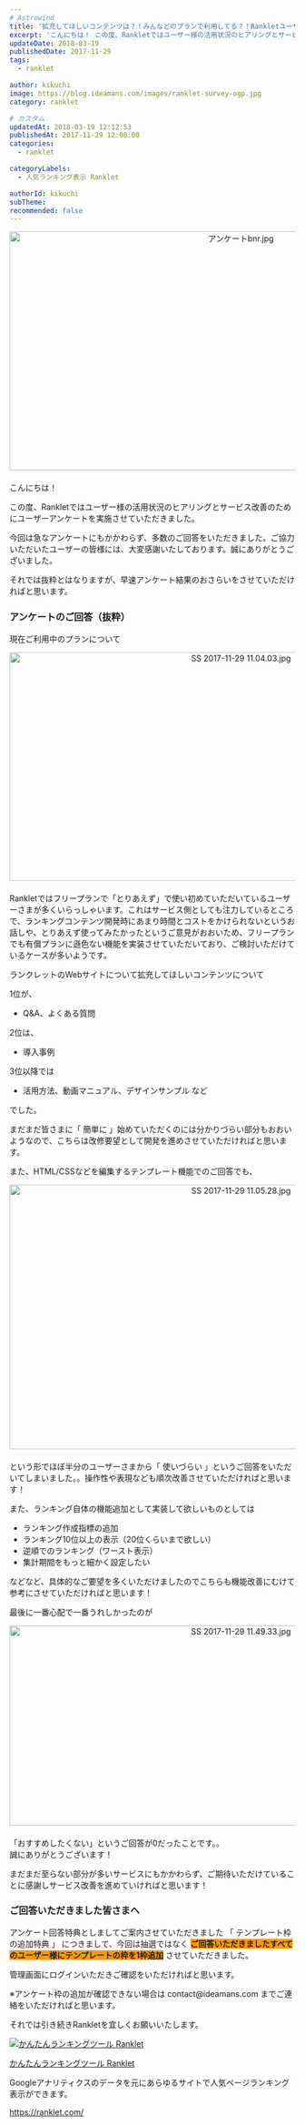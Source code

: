 ```yaml
---
# Astrowind
title: '拡充してほしいコンテンツは？！みんなどのプランで利用してる？！Rankletユーザーアンケート結果'
excerpt: 'こんにちは！ この度、Rankletではユーザー様の活用状況のヒアリングとサービ...'
updateDate: 2018-03-19
publishedDate: 2017-11-29
tags: 
  - ranklet

author: kikuchi
image: https://blog.ideamans.com/images/ranklet-survey-ogp.jpg
category: ranklet

# カスタム
updatedAt: 2018-03-19 12:12:53
publishedAt: 2017-11-29 12:00:00
categories: 
  - ranklet

categoryLabels: 
  - 人気ランキング表示 Ranklet

authorId: kikuchi
subTheme: 
recommended: false
---
```


<p><a href="https://blog.ideamans.com/assets/6e41a76b2a0a9ef8540f28a8acce7619ee2691f7.jpg"><img alt="アンケートbnr.jpg" src="https://blog.ideamans.com/assets_c/2017/11/6e41a76b2a0a9ef8540f28a8acce7619ee2691f7-thumb-800xauto-120.jpg" class="mt-image-center" style="text-align: center; display: block; margin: 0 auto 20px;" width="800" height="420"></a>こんにちは！</p>
<p>この度、Rankletではユーザー様の活用状況のヒアリングとサービス改善のためにユーザーアンケートを実施させていただきました。</p>
<p>今回は急なアンケートにもかかわらず、多数のご回答をいただきました。ご協力いただいたユーザーの皆様には、大変感謝いたしております。誠にありがとうございました。</p>
<p>それでは抜粋とはなりますが、早速アンケート結果のおさらいをさせていただければと思います。</p>
<p> </p>
<h3>アンケートのご回答（抜粋）</h3>
<p><span class="freebirdAnalyticsViewQuestionTitle" data-questiontitle="1515163519">現在ご利用中のプランについて</span></p>
<p><span class="freebirdAnalyticsViewQuestionTitle" data-questiontitle="1515163519"><a href="https://blog.ideamans.com/assets/SS%202017-11-29%2011.04.03.jpg"><img alt="SS 2017-11-29 11.04.03.jpg" src="https://blog.ideamans.com/assets_c/2017/11/SS%202017-11-29%2011.04.03-thumb-800xauto-122.jpg" class="mt-image-center" style="text-align: center; display: block; margin: 0 auto 20px;" width="800" height="402"></a>Rankletではフリープランで「とりあえず」で使い初めていただいているユーザーさまが多くいらっしゃいます。これはサービス側としても注力しているところで、ランキングコンテンツ開発時にあまり時間とコストをかけられないというお話しや、とりあえず使ってみたかったというご意見がおおいため、フリープランでも有償プランに遜色ない機能を実装させていただいており、ご検討いただけているケースが多いようです。</span></p>
<p> </p>
<p><span class="freebirdAnalyticsViewQuestionTitle" data-questiontitle="1515163519">ランクレットのWebサイトについて拡充してほしいコンテンツについて</span></p>
<p><span class="freebirdAnalyticsViewQuestionTitle" data-questiontitle="1515163519">1位が、</span></p>
<ul><li><span class="freebirdAnalyticsViewQuestionTitle" data-questiontitle="1515163519">Q&amp;A、よくある質問</span></li></ul>
<p>2位は、</p>
<ul><li>導入事例</li></ul>
<p>3位以降では</p>
<ul><li>活用方法、動画マニュアル、デザインサンプル など<span class="freebirdAnalyticsViewQuestionTitle" data-questiontitle="1515163519"></span></li></ul>
<p><span class="freebirdAnalyticsViewQuestionTitle" data-questiontitle="1515163519">でした。</span></p>
<p><span class="freebirdAnalyticsViewQuestionTitle" data-questiontitle="1515163519">まだまだ皆さまに「 簡単に 」始めていただくのには分かりづらい部分もおおいようなので、こちらは改修要望として開発を進めさせていただければと思います。</span></p>
<p> </p>
<p><span class="freebirdAnalyticsViewQuestionTitle" data-questiontitle="1515163519">また、HTML/CSSなどを編集するテンプレート機能でのご回答でも、</span></p>
<p><span class="freebirdAnalyticsViewQuestionTitle" data-questiontitle="1515163519"><a href="https://blog.ideamans.com/assets/SS%202017-11-29%2011.05.28.jpg"><img alt="SS 2017-11-29 11.05.28.jpg" src="https://blog.ideamans.com/assets_c/2017/11/SS%202017-11-29%2011.05.28-thumb-800xauto-124.jpg" class="mt-image-center" style="text-align: center; display: block; margin: 0 auto 20px;" width="800" height="465"></a>という形でほぼ半分のユーザーさまから「 使いづらい 」というご回答をいただいてしまいました。。操作性や表現なども順次改善させていただければと思います！</span></p>
<p> </p>
<p><span class="freebirdAnalyticsViewQuestionTitle" data-questiontitle="1515163519">また、ランキング自体の機能追加として実装して欲しいものとしては</span></p>
<ul><li><span class="freebirdAnalyticsViewQuestionTitle" data-questiontitle="1515163519">ランキング作成指標の追加</span></li><li><span class="freebirdAnalyticsViewQuestionTitle" data-questiontitle="1515163519">ランキング10位以上の表示（20位くらいまで欲しい）</span></li><li><span class="freebirdAnalyticsViewQuestionTitle" data-questiontitle="1515163519">逆順でのランキング（ワースト表示）</span></li><li><span class="freebirdAnalyticsViewQuestionTitle" data-questiontitle="1515163519">集計期間をもっと細かく設定したい</span></li></ul>
<p><span class="freebirdAnalyticsViewQuestionTitle" data-questiontitle="1515163519">などなど、具体的なご要望を多くいただけましたのでこちらも機能改善にむけて参考にさせていただければと思います！</span></p>
<p> </p>
<p><span class="freebirdAnalyticsViewQuestionTitle" data-questiontitle="1515163519">最後に一番心配で一番うれしかったのが</span></p>
<p><span class="freebirdAnalyticsViewQuestionTitle" data-questiontitle="1515163519"><a href="https://blog.ideamans.com/assets/SS%202017-11-29%2011.49.33.jpg"><img alt="SS 2017-11-29 11.49.33.jpg" src="https://blog.ideamans.com/assets_c/2017/11/SS%202017-11-29%2011.49.33-thumb-800xauto-126.jpg" class="mt-image-center" style="text-align: center; display: block; margin: 0 auto 20px;" width="800" height="352"></a></span></p>
<p><span class="freebirdAnalyticsViewQuestionTitle" data-questiontitle="1515163519">「おすすめしたくない」というご回答が0だったことです。。<br>誠にありがとうございます！</span></p>
<p><span class="freebirdAnalyticsViewQuestionTitle" data-questiontitle="1515163519">まだまだ至らない部分が多いサービスにもかかわらず、ご期待いただけていることに感謝しサービス改善を進めていければと思います！</span></p>
<p> </p>
<h3><span class="freebirdAnalyticsViewQuestionTitle" data-questiontitle="1515163519">ご回答いただきました皆さまへ</span></h3>
<p><span class="freebirdAnalyticsViewQuestionTitle" data-questiontitle="1515163519">アンケート回答特典としましてご案内させていただきました 「 テンプレート枠の追加特典 」 につきまして、今回は抽選ではなく <span style="background-color: #ff9900;"><strong>ご回答いただきましたすべてのユーザー様にテンプレートの枠を1枠追加</strong></span> させていただきました。</span></p>
<p><span class="freebirdAnalyticsViewQuestionTitle" data-questiontitle="1515163519">管理画面にログインいただきご確認をいただければと思います。</span></p>
<p><span class="freebirdAnalyticsViewQuestionTitle" data-questiontitle="1515163519">※アンケート枠の追加が確認できない場合は contact@ideamans.com までご連絡をいただければと思います。</span></p>
<p> </p>
<p><span class="freebirdAnalyticsViewQuestionTitle" data-questiontitle="1515163519">それでは引き続きRankletを宜しくお願いいたします。</span></p>
<div class="serviceBox">
<div class="serviceImage"><a href="https://ranklet.com/" target="_blank" onclick="ga('send','event','blog_servicelink','service-click','ranklet',,{'nonInteraction':1});"><img src="https://blog.ideamans.com/assets/service-ranklet.jpg" alt="かんたんランキングツール Ranklet"></a></div>
<div class="serviceText">
<p class="serviceTitle"><a href="https://ranklet.com/" target="_blank" onclick="ga('send','event','blog_servicelink','service-click','ranklet',,{'nonInteraction':1});">かんたんランキングツール Ranklet</a></p>
<p class="serviceDesc">Googleアナリティクスのデータを元にあらゆるサイトで人気ページランキング表示ができます。</p>
<p class="serviceLink"><a href="https://ranklet.com/" target="_blank" onclick="ga('send','event','blog_servicelink','service-click','ranklet',,{'nonInteraction':1});">https://ranklet.com/</a></p>
</div>
</div>
<p> </p>
<p> </p>
<p> </p>
<p> </p>
<p> </p>
